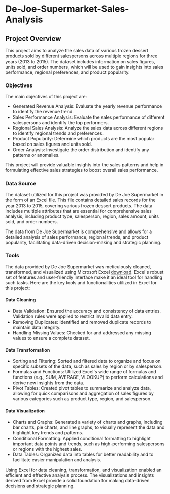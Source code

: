 # De-Joe-Supermarket-Sales-Analysis
## Project Overview
This project aims to analyze the sales data of various frozen dessert products sold by different salespersons across multiple regions for three years (2013 to 2015). The dataset includes information on sales figures, units sold, and order numbers, which will be used to gain insights into sales performance, regional preferences, and product popularity.

### Objectives
The main objectives of this project are:
-	Generated Revenue Analysis: Evaluate the yearly revenue performance to identify the revenue trend.
-	Sales Performance Analysis: Evaluate the sales performance of different salespersons and identify the top performers.
-	Regional Sales Analysis: Analyze the sales data across different regions to identify regional trends and preferences.
-	Product Popularity: Determine which products are the most popular based on sales figures and units sold.
-	Order Analysis: Investigate the order distribution and identify any patterns or anomalies.

This project will provide valuable insights into the sales patterns and help in formulating effective sales strategies to boost overall sales performance.

### Data Source
The dataset utilized for this project was provided by De Joe Supermarket in the form of an Excel file. This file contains detailed sales records for the year 2013 to 2015, covering various frozen dessert products. The data includes multiple attributes that are essential for comprehensive sales analysis, including product type, salesperson, region, sales amount, units sold, and order numbers.

The data from De Joe Supermarket is comprehensive and allows for a detailed analysis of sales performance, regional trends, and product popularity, facilitating data-driven decision-making and strategic planning.

### Tools
The data provided by De Joe Supermarket was meticulously cleaned, transformed, and visualized using Microsoft Excel [download](https://microsoft.com). Excel's robust set of features and user-friendly interface make it an ideal tool for handling such tasks. Here are the key tools and functionalities utilized in Excel for this project:

#### Data Cleaning
-	Data Validation: Ensured the accuracy and consistency of data entries. Validation rules were applied to restrict invalid data entry.
-	Removing Duplicates: Identified and removed duplicate records to maintain data integrity.
-	Handling Missing Values: Checked for and addressed any missing values to ensure a complete dataset.

#### Data Transformation
-	Sorting and Filtering: Sorted and filtered data to organize and focus on specific subsets of the data, such as sales by region or by salesperson.
-	Formulas and Functions: Utilized Excel's wide range of formulas and functions (e.g., SUM, AVERAGE, VLOOKUP) to perform calculations and derive new insights from the data.
-	Pivot Tables: Created pivot tables to summarize and analyze data, allowing for quick comparisons and aggregation of sales figures by various categories such as product type, region, and salesperson.

#### Data Visualization
-	Charts and Graphs: Generated a variety of charts and graphs, including bar charts, pie charts, and line graphs, to visually represent the data and highlight key trends and patterns.
-	Conditional Formatting: Applied conditional formatting to highlight important data points and trends, such as high-performing salespersons or regions with the highest sales.
-	Data Tables: Organized data into tables for better readability and to facilitate easier manipulation and analysis.

Using Excel for data cleaning, transformation, and visualization enabled an efficient and effective analysis process. The visualizations and insights derived from Excel provide a solid foundation for making data-driven decisions and strategic planning.




